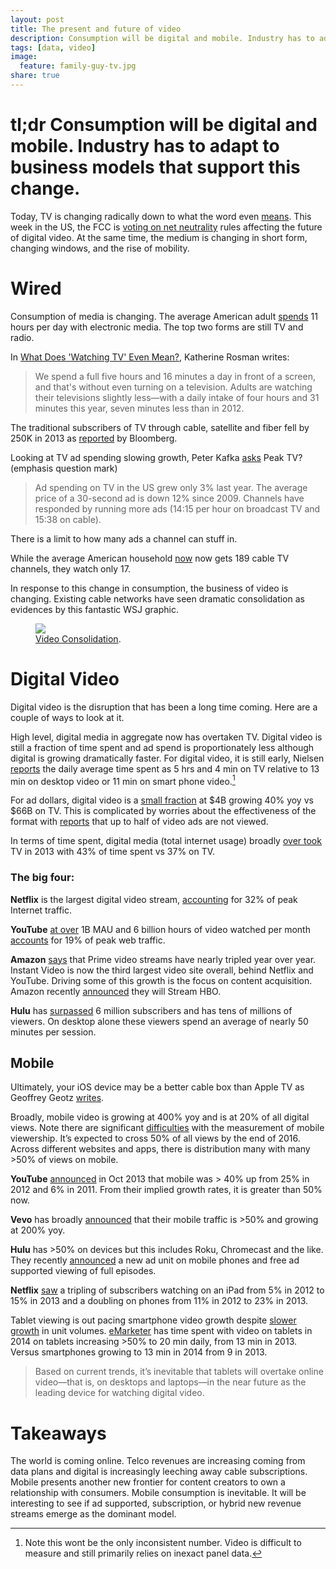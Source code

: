 ```yaml
---
layout: post
title: The present and future of video
description: Consumption will be digital and mobile. Industry has to adapt to business models that support this change.
tags: [data, video]
image:
  feature: family-guy-tv.jpg
share: true
---
```


# tl;dr Consumption will be digital and mobile. Industry has to adapt to business models that support this change.

Today, TV is changing radically down to what the word even [means](http://online.wsj.com/news/articles/SB10001424052702303442004579123423303797850
).  This week in the US, the FCC is [voting on net neutrality](http://online.wsj.com/news/articles/SB10001424052702303627504579556200630931292) rules affecting the future of digital video.  At the same time, the medium is changing in short form, changing windows, and the rise of mobility.

# Wired

Consumption of media is changing.  The average American adult [spends](http://mashable.com/2014/03/05/american-digital-media-hours/
) 11 hours per day with electronic media.  The top two forms are still TV and radio.

In [What Does 'Watching TV' Even Mean?](http://online.wsj.com/news/articles/SB10001424052702303442004579123423303797850
), Katherine Rosman writes:

> We spend a full five hours and 16 minutes a day in front of a screen, and that's without even turning on a television.  Adults are watching their televisions slightly less—with a daily intake of four hours and 31 minutes this year, seven minutes less than in 2012.

The traditional subscribers of TV through cable, satellite and fiber fell by 250K in 2013 as [reported](http://www.bloomberg.com/news/2014-03-19/u-s-pay-tv-subscriptions-fall-for-first-time-as-streaming-gains.html
) by Bloomberg.

Looking at TV ad spending slowing growth, Peter Kafka [asks](http://recode.net/2014/05/12/peak-tv/) Peak TV? (emphasis question mark)

> Ad spending on TV in the US grew only 3% last year. The average price of a 30-second ad is down 12% since 2009. Channels have responded by running more ads (14:15 per hour on broadcast TV and 15:38 on cable).

There is a limit to how many ads a channel can stuff in.

While the average American household [now](http://blogs.wsj.com/digits/2014/05/08/data-point-there-are-hundreds-of-tv-channels-people-watch-17-of-them/) now gets 189 cable TV channels, they watch only 17.

In response to this change in consumption, the business of video is changing.  Existing cable networks have seen dramatic consolidation as evidences by this fantastic WSJ graphic.

<figure>
  <a href="{{ site.url }}/images/video-consolidation.jpg"><img src="{{ site.url }}/images/video-consolidation.jpg" /></a>
  <figcaption><a href="http://blogs.wsj.com/numbersguy/att-and-directv-might-further-consolidate-the-pay-tv-industry-1355/" title="Cumulative Distribution of First Round Amount">Video Consolidation</a>.</figcaption>
</figure>

# Digital Video

Digital video is the disruption that has been a long time coming.  Here are a couple of ways to look at it.

High level, digital media in aggregate now has overtaken TV.  Digital video is still a fraction of time spent and ad spend is proportionately less although digital is growing dramatically faster.  For digital video, it is still early, Nielsen [reports](http://marketingland.com/nielsen-time-accessing-internet-smartphones-pcs-73683) the daily average time spent as 5 hrs and 4 min on TV relative to 13 min on desktop video or 11 min on smart phone video.[^1]

For ad dollars, digital video is a [small fraction](http://www.emarketer.com/Article/US-Total-Media-Ad-Spend-Inches-Up-Pushed-by-Digital/1010154) at $4B growing 40% yoy vs $66B on TV.  This is complicated by worries about the effectiveness of the format with [reports](http://www.nytimes.com/2014/05/04/business/the-great-unwatched.html) that up to half of video ads are not viewed.

In terms of time spent, digital media (total internet usage) broadly [over took](http://www.emarketer.com/Article/US-Time-Spent-on-Mobile-Overtake-Desktop/1010095) TV in 2013 with 43% of time spent vs 37% on TV.

### The big four:

**Netflix** is the largest digital video stream, [accounting](http://online.wsj.com/news/articles/SB10001424052702304049704579320983864581364) for 32% of peak Internet traffic.

**YouTube** [at over](http://www.youtube.com/yt/press/statistics.html) 1B MAU and 6 billion hours of video watched per month [accounts](http://online.wsj.com/news/articles/SB10001424052702304049704579320983864581364) for 19% of peak web traffic.

**Amazon** [says](http://www.theverge.com/2014/4/8/5593478/amazon-video-streams-triple-reportedly-beats-hulu) that Prime video streams have nearly tripled year over year.  Instant Video is now the third largest video site overall, behind Netflix and YouTube.  Driving some of this growth is the focus on content acquisition.  Amazon recently [announced](http://www.nytimes.com/2014/04/24/business/amazon-to-offer-original-hbo-content.html) they will Stream HBO.

**Hulu** has [surpassed](http://blog.hulu.com/2014/04/30/today-at-the-hulu-upfront/
) 6 million subscribers and has tens of millions of viewers.  On desktop alone these viewers spend an average of nearly 50 minutes per session.

## Mobile

Ultimately, your iOS device may be a better cable box than Apple TV as Geoffrey Geotz [writes](http://gigaom.com/2014/05/10/why-your-ios-device-may-be-a-better-cable-box-than-the-apple-tv/).

Broadly, mobile video is growing at 400% yoy and is at 20% of all digital views.  Note there are significant [difficulties](http://recode.net/2014/05/12/nielsens-plan-to-count-tv-viewers-across-screens-faces-obstacles/) with the measurement of mobile viewership.  It’s expected to cross 50% of all views by the end of 2016.  Across different websites and apps, there is distribution many with many >50% of views on mobile.

**YouTube** [announced](https://gigaom.com/2013/06/05/youtube-mobile-40-percent/) in Oct 2013 that mobile was > 40% up from 25% in 2012 and 6% in 2011.  From their implied growth rates, it is greater than 50% now.

**Vevo** has broadly [announced](http://www.reuters.com/article/2014/04/22/us-vevo-streaming-idUSBREA3L1V420140422) that their mobile traffic is >50% and growing at 200% yoy.

**Hulu** has >50% on devices but this includes Roku, Chromecast and the like.  They recently [announced](http://techcrunch.com/2013/12/18/the-second-screen-becomes-the-first-screen-hulu-says-50-of-its-5m-subscribers-use-devices-exclusively/) a new ad unit on mobile phones and free ad supported viewing of full episodes.

**Netflix** [saw](http://www.businessinsider.com/video-streaming-usage-on-mobile-devices-2013-9) a tripling of subscribers watching on an iPad from 5% in 2012 to 15% in 2013 and a doubling on phones from 11% in 2012 to 23% in 2013.

Tablet viewing is out pacing smartphone video growth despite [slower growth](http://ben-evans.com/benedictevans/2014/4/25/ipad-growth) in unit volumes. [eMarketer](http://www.emarketer.com/Article/Tablets-Challenge-PCs-Leading-Digital-Video-Channel-US/1010807) has time spent with video on tablets in 2014 on tablets increasing >50% to 20 min daily, from 13 min in 2013. Versus smartphones growing to 13 min in 2014 from 9 in 2013.
> Based on current trends, it’s inevitable that tablets will overtake online video—that is, on desktops and laptops—in the near future as the leading device for watching digital video.

# Takeaways

The world is coming online.  Telco revenues are increasing coming from data plans and digital is increasingly leeching away cable subscriptions.  Mobile presents another new frontier for content creators to own a relationship with consumers.  Mobile consumption is inevitable.  It will be interesting to see if ad supported, subscription, or hybrid new revenue streams emerge as the dominant model.

[^1]: Note this wont be the only inconsistent number.  Video is difficult to measure and still primarily relies on inexact panel data.